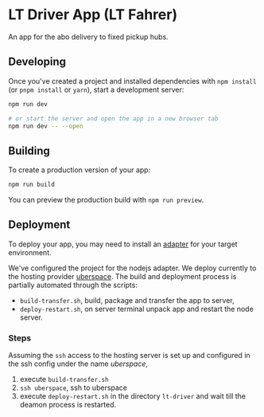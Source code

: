 # LT Driver App (LT Fahrer)

An app for the abo delivery to fixed pickup hubs.

## Developing

Once you've created a project and installed dependencies with `npm install` (or `pnpm install` or `yarn`), start a development server:

```bash
npm run dev

# or start the server and open the app in a new browser tab
npm run dev -- --open
```

## Building

To create a production version of your app:

```bash
npm run build
```

You can preview the production build with `npm run preview`.

## Deployment

To deploy your app, you may need to install an [adapter](https://kit.svelte.dev/docs/adapters) for your target environment.

We've configured the project for the nodejs adapter. We deploy currently to the hosting provider [uberspace](https://uberspace.de). The build and deployment process is partially automated through the scripts:

- `build-transfer.sh`, build, package and transfer the app to server,
- `deploy-restart.sh`, on server terminal unpack app and restart the node server.

### Steps

Assuming the `ssh` access to the hosting server is set up and configured in the ssh config under the name _uberspace_,

1. execute `build-transfer.sh`
2. `ssh uberspace`, ssh to uberspace
3. execute `deploy-restart.sh` in the directory `lt-driver` and wait till the deamon process is restarted.
